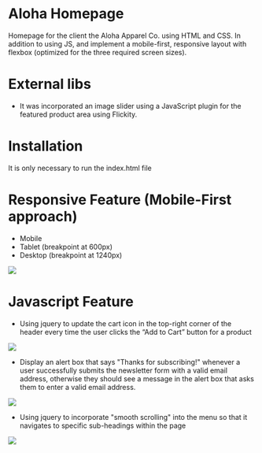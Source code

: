 # Aloha Homepage

Homepage for the client the Aloha Apparel Co. using HTML and CSS. In addition to using JS, and implement a mobile-first, responsive layout with flexbox (optimized for the three required screen sizes).

# External libs

- It was incorporated an image slider using a JavaScript plugin for the featured product area using Flickity.

# Installation

It is only necessary to run the index.html file

# Responsive Feature (Mobile-First approach)

 - Mobile
 - Tablet (breakpoint at 600px)
 - Desktop (breakpoint at 1240px)

![](responsive-page.gif)

# Javascript Feature

- Using jquery to update the cart icon in the top-right corner of the header every time the user clicks the “Add to Cart” button for a product

![](update-cart.gif)

- Display an alert box that says "Thanks for subscribing!" whenever a user successfully submits the newsletter form with a valid email address, otherwise they should see a message in the alert box that asks them to enter a valid email address.

![](email-validation.gif)

- Using jquery to incorporate "smooth scrolling" into the menu so that it navigates to specific sub-headings within the page

![](smooth-scrolling.gif)


[Flickity]: <https://flickity.metafizzy.co/>